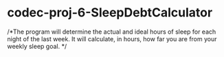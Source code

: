 # codec-proj-6-SleepDebtCalculator
/*The program will determine the actual and ideal hours of sleep for each night of the last week.
It will calculate, in hours, how far you are from your weekly sleep goal. */
